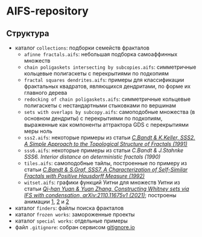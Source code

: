 # AIFS-repository


## Структура

* каталог `collections`: подборки семейств фракталов
	* `afinne fractals.aifs`: небольшая подборка самоаффинных множеств
	* `chain poligaskets intersecting by subcopies.aifs`: симметричные кольцевые полигаскеты с перекрытиями по подкопиям
	* `fractal squares dendrites.aifs`: примеры для классификации фрактальных квадратов, являющихся дендритами, по форме их главного дерева
	* `redocking of chain poligaskets.aifs`: симметричные кольцевые полигаскеты с нестандартными стыковками по вершинам
	* `sets with overlaps by subcopy.aifs`: самоподобные множества (в основном дендриты) с перекрытиями по подкопиям, выраженные как компоненты аттрактора GDS с перекрытиями меры ноль
	* `sss2.aifs`: некоторые примеры из статьи [_C.Bandt & K.Keller, SSS2. A Simple Approach to the Topological Structure of Fractals (1991)_](https://doi.org/10.1002/mana.19911540104)
	* `sss6.aifs`: некоторые примеры из статьи _C.Bandt & J.Stahnke SSS6. Interior distance on deterministic fractals (1990)_
	* `tiles.aifs`: самоподобные тайлы, построенные по примеру из статьи [_C.Bandt & S.Graf, SSS7. A Characterization of Self-Similar Fractals with Positive Hausdorff Measure (1992)_](https://doi.org/10.2307/2159618)
	* `witset.aifs`: графики функций Уитни для множеств Уитни из статьи [_Qi-han Yuan & Yuan Zhang, Constructing Whitney sets via IFS with condensation, arXiv:2110.11675v1 (2021)_](https://doi.org/10.48550/arXiv.2110.11675); построены анимации [1](https://youtu.be/pb1t1th666Y), [2](https://youtu.be/hTi6mIyWzyI) и [2](https://youtu.be/GfSDUBSR39M)
* каталог `finders`: файлы поиска фракталов
* каталог `frozen works`: замороженные проекты
* каталог `special works`: отдельные примеры
* файл `.gitignore`: собран сервисом [gitignore.io](https://www.toptal.com/developers/gitignore/)



